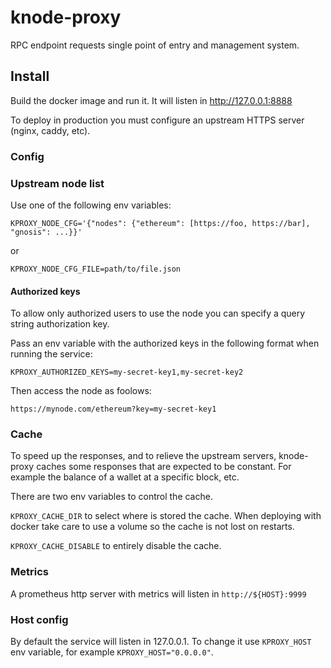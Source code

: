 # knode-proxy

RPC endpoint requests single point of entry and management system.

## Install

Build the docker image and run it. It will listen in http://127.0.0.1:8888

To deploy in production you must configure an upstream HTTPS server (nginx, caddy, etc).

### Config

### Upstream node list

Use one of the following env variables:

`KPROXY_NODE_CFG='{"nodes": {"ethereum": [https://foo, https://bar], "gnosis": ...}}'`

or

`KPROXY_NODE_CFG_FILE=path/to/file.json`

#### Authorized keys

To allow only authorized users to use the node you can specify a query string
authorization key.

Pass an env variable with the authorized keys in the following format when running the service:

`KPROXY_AUTHORIZED_KEYS=my-secret-key1,my-secret-key2`

Then access the node as foolows:

`https://mynode.com/ethereum?key=my-secret-key1`

### Cache

To speed up the responses, and to relieve the upstream servers, knode-proxy caches some responses that
are expected to be constant. For example the balance of a wallet at a specific block, etc.

There are two env variables to control the cache.

`KPROXY_CACHE_DIR` to select where is stored the cache.
When deploying with docker take care to use a volume so the cache is not lost on restarts.

`KPROXY_CACHE_DISABLE` to entirely disable the cache.

### Metrics

A prometheus http server with metrics will listen in `http://${HOST}:9999`

### Host config

By default the service will listen in 127.0.0.1.
To change it use `KPROXY_HOST` env variable, for example `KPROXY_HOST="0.0.0.0"`.